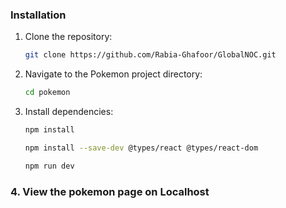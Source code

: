 ### Installation

1. Clone the repository:

    ```bash
    git clone https://github.com/Rabia-Ghafoor/GlobalNOC.git
    ```

2. Navigate to the Pokemon project directory:

    ```bash
    cd pokemon
    ```

3. Install dependencies:

    ```bash
    npm install
    ```

    ```bash
    npm install --save-dev @types/react @types/react-dom 
    ```
     ```bash
    npm run dev
    ```
    

### 4. View the pokemon page on Localhost
